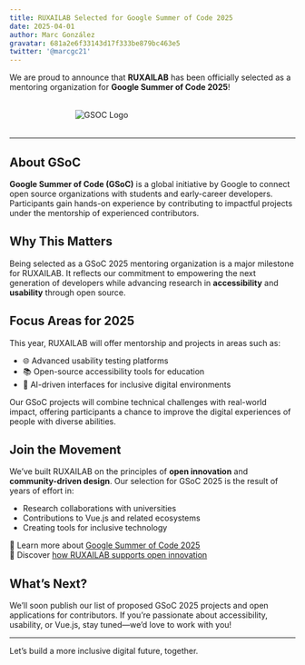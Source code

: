 ```yaml
---
title: RUXAILAB Selected for Google Summer of Code 2025
date: 2025-04-01
author: Marc González
gravatar: 681a2e6f33143d17f333be879bc463e5
twitter: '@marcgc21'
---
```


We are proud to announce that **RUXAILAB** has been officially selected as a mentoring organization for **Google Summer of Code 2025**!
<img src="/images/GSoC-Horizontal.png" alt="GSOC Logo" style="display: block; margin: 2rem auto; max-width: 273px;" />

---

## About GSoC



**Google Summer of Code (GSoC)** is a global initiative by Google to connect open source organizations with students and early-career developers. Participants gain hands-on experience by contributing to impactful projects under the mentorship of experienced contributors.

## Why This Matters

Being selected as a GSoC 2025 mentoring organization is a major milestone for RUXAILAB. It reflects our commitment to empowering the next generation of developers while advancing research in **accessibility** and **usability** through open source.

## Focus Areas for 2025

This year, RUXAILAB will offer mentorship and projects in areas such as:

- 🌐 Advanced usability testing platforms
- 📚 Open-source accessibility tools for education
- 🤖 AI-driven interfaces for inclusive digital environments

Our GSoC projects will combine technical challenges with real-world impact, offering participants a chance to improve the digital experiences of people with diverse abilities.

## Join the Movement

We’ve built RUXAILAB on the principles of **open innovation** and **community-driven design**. Our selection for GSoC 2025 is the result of years of effort in:

- Research collaborations with universities
- Contributions to Vue.js and related ecosystems
- Creating tools for inclusive technology

🔗 Learn more about [Google Summer of Code 2025](https://summerofcode.withgoogle.com/)  
📢 Discover [how RUXAILAB supports open innovation](#)

## What’s Next?

We’ll soon publish our list of proposed GSoC 2025 projects and open applications for contributors. If you’re passionate about accessibility, usability, or Vue.js, stay tuned—we’d love to work with you!

---

Let’s build a more inclusive digital future, together.
